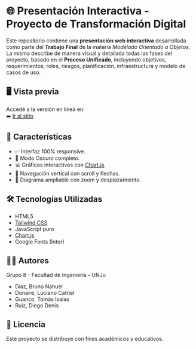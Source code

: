 # 🌐 Presentación Interactiva - Proyecto de Transformación Digital

Este repositorio contiene una **presentación web interactiva** desarrollada como parte del **Trabajo Final** de la materia *Modelado Orientado a Objetos*. La misma describe de manera visual y detallada todas las fases del proyecto, basado en el **Proceso Unificado**, incluyendo objetivos, requerimientos, roles, riesgos, planificación, infraestructura y modelo de casos de uso.

## 🖥️ Vista previa

Accedé a la versión en línea en:  
➡️ [Ir al sitio](https://<tu_usuario>.github.io/<tu_repositorio>)  

## 🎯 Características

- ✅ Interfaz 100% responsive.
- 🌙 Modo Oscuro completo.
- 📊 Gráficos interactivos con [Chart.js](https://www.chartjs.org/).
- 🔄 Navegación vertical con scroll y flechas.
- 🧭 Diagrama ampliable con zoom y desplazamiento.

## 🛠️ Tecnologías Utilizadas

- HTML5
- [Tailwind CSS](https://tailwindcss.com/)
- JavaScript puro
- [Chart.js](https://www.chartjs.org/)
- Google Fonts (Inter)


## 👨‍💻 Autores

Grupo 8 - Facultad de Ingeniería - UNJu

- Díaz, Bruno Nahuel  
- Donaire, Luciano Catriel  
- Guanco, Tomás Isaías  
- Ruiz, Diego Denis

## 📜 Licencia

Este proyecto se distribuye con fines académicos y educativos.
